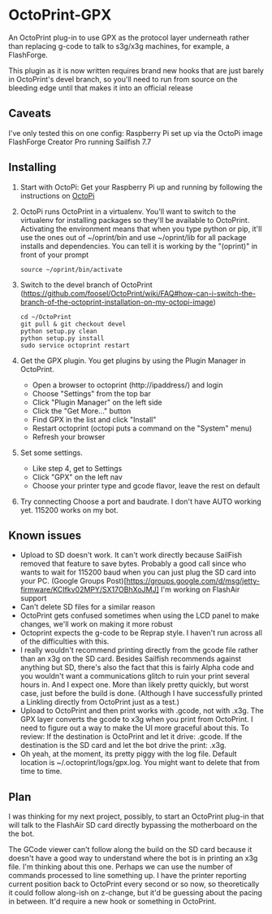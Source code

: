 # OctoPrint-GPX
An OctoPrint plug-in to use GPX as the protocol layer underneath rather than
replacing g-code to talk to s3g/x3g machines, for example, a FlashForge.

This plugin as it is now written requires brand new hooks that are just barely
in OctoPrint's devel branch, so you'll need to run from source on the bleeding
edge until that makes it into an official release

## Caveats
I've only tested this on one config:
Raspberry Pi set up via the OctoPi image
FlashForge Creator Pro running Sailfish 7.7

## Installing
1. Start with OctoPi: Get your Raspberry Pi up and running by following the
   instructions on [OctoPi](https://github.com/guysoft/OctoPi)

2. OctoPi runs OctoPrint in a virtualenv. You'll want to switch to the
   virtualenv for installing packages so they'll be available to OctoPrint.
   Activating the environment means that when you type python or pip, it'll use
   the ones out of ~/oprint/bin and use ~/oprint/lib for all package installs
   and dependencies.  You can tell it is working by the "(oprint)" in front of
   your prompt
    ```
    source ~/oprint/bin/activate
    ```

3. Switch to the devel branch of OctoPrint
  (https://github.com/foosel/OctoPrint/wiki/FAQ#how-can-i-switch-the-branch-of-the-octoprint-installation-on-my-octopi-image)
    ```
    cd ~/OctoPrint
    git pull & git checkout devel
    python setup.py clean
    python setup.py install
    sudo service octoprint restart
    ```

4. Get the GPX plugin. You get plugins by using the Plugin Manager in OctoPrint.

    * Open a browser to octoprint (http://ipaddress/) and login
    * Choose "Settings" from the top bar
    * Click "Plugin Manager" on the left side
    * Click the "Get More..." button
    * Find GPX in the list and click "Install"
    * Restart octoprint (octopi puts a command on the "System" menu)
    * Refresh your browser

5. Set some settings.

    * Like step 4, get to Settings
    * Click "GPX" on the left nav
    * Choose your printer type and gcode flavor, leave the rest on default

6. Try connecting
    Choose a port and baudrate.  I don't have AUTO working yet.  115200 works
    on my bot.

## Known issues
* Upload to SD doesn't work. It can't work directly because SailFish removed
  that feature to save bytes. Probably a good call since who wants to wait for
  115200 baud when you can just plug the SD card into your PC.
  (Google Groups Post)[https://groups.google.com/d/msg/jetty-firmware/KCIfkv02MPY/SX17OBhXoJMJ]
  I'm working on FlashAir support
* Can't delete SD files for a similar reason
* OctoPrint gets confused sometimes when using the LCD panel to make changes,
  we'll work on making it more robust
* Octoprint expects the g-code to be Reprap style.  I haven't run across all of
  the difficulties with this.
* I really wouldn't recommend printing directly from the gcode file rather than
  an x3g on the SD card.  Besides Sailfish recommends against anything but SD,
  there's also the fact that this is fairly Alpha code and you wouldn't want a
  communications glitch to ruin your print several hours in. And I expect one.
  More than likely pretty quickly, but worst case, just before the build is
  done. (Although I have successfully printed a Linkling directly from OctoPrint
  just as a test.)
* Upload to OctoPrint and then print works with .gcode, not with .x3g. The GPX
  layer converts the gcode to x3g when you print from OctoPrint.  I need to
  figure out a way to make the UI more graceful about this. To review: If the
  destination is OctoPrint and let it drive: .gcode.  If the destination is the
  SD card and let the bot drive the print: .x3g.
* Oh yeah, at the moment, its pretty piggy with the log file.  Default location
  is ~/.octoprint/logs/gpx.log.  You might want to delete that from time to
  time.
  
## Plan

I was thinking for my next project, possibly, to start an OctoPrint plug-in
that will talk to the FlashAir SD card directly bypassing the motherboard on
the the bot.

The GCode viewer can't follow along the build on the SD card because it doesn't
have a good way to understand where the bot is in printing an x3g file.  I'm
thinking about this one.  Perhaps we can use the number of commands processed to
line something up. I have the printer reporting current position back to
OctoPrint every second or so now, so theoretically it could follow along-ish on
z-change, but it'd be guessing about the pacing in between. It'd require a new
hook or something in OctoPrint.
